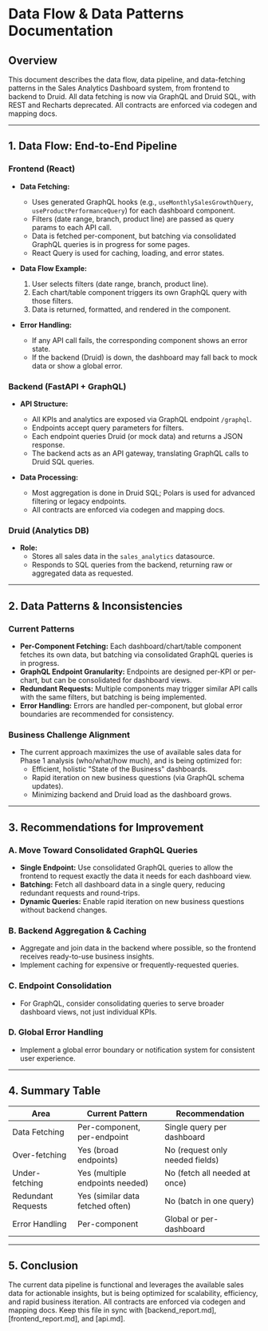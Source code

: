 # Data Flow & Data Patterns Documentation

## Overview
This document describes the data flow, data pipeline, and data-fetching patterns in the Sales Analytics Dashboard system, from frontend to backend to Druid. All data fetching is now via GraphQL and Druid SQL, with REST and Recharts deprecated. All contracts are enforced via codegen and mapping docs.

---

## 1. Data Flow: End-to-End Pipeline

### **Frontend (React)**
- **Data Fetching:**
  - Uses generated GraphQL hooks (e.g., `useMonthlySalesGrowthQuery`, `useProductPerformanceQuery`) for each dashboard component.
  - Filters (date range, branch, product line) are passed as query params to each API call.
  - Data is fetched per-component, but batching via consolidated GraphQL queries is in progress for some pages.
  - React Query is used for caching, loading, and error states.

- **Data Flow Example:**
  1. User selects filters (date range, branch, product line).
  2. Each chart/table component triggers its own GraphQL query with those filters.
  3. Data is returned, formatted, and rendered in the component.

- **Error Handling:**
  - If any API call fails, the corresponding component shows an error state.
  - If the backend (Druid) is down, the dashboard may fall back to mock data or show a global error.

### **Backend (FastAPI + GraphQL)**
- **API Structure:**
  - All KPIs and analytics are exposed via GraphQL endpoint `/graphql`.
  - Endpoints accept query parameters for filters.
  - Each endpoint queries Druid (or mock data) and returns a JSON response.
  - The backend acts as an API gateway, translating GraphQL calls to Druid SQL queries.

- **Data Processing:**
  - Most aggregation is done in Druid SQL; Polars is used for advanced filtering or legacy endpoints.
  - All contracts are enforced via codegen and mapping docs.

### **Druid (Analytics DB)**
- **Role:**
  - Stores all sales data in the `sales_analytics` datasource.
  - Responds to SQL queries from the backend, returning raw or aggregated data as requested.

---

## 2. Data Patterns & Inconsistencies

### **Current Patterns**
- **Per-Component Fetching:** Each dashboard/chart/table component fetches its own data, but batching via consolidated GraphQL queries is in progress.
- **GraphQL Endpoint Granularity:** Endpoints are designed per-KPI or per-chart, but can be consolidated for dashboard views.
- **Redundant Requests:** Multiple components may trigger similar API calls with the same filters, but batching is being implemented.
- **Error Handling:** Errors are handled per-component, but global error boundaries are recommended for consistency.

### **Business Challenge Alignment**
- The current approach maximizes the use of available sales data for Phase 1 analysis (who/what/how much), and is being optimized for:
  - Efficient, holistic "State of the Business" dashboards.
  - Rapid iteration on new business questions (via GraphQL schema updates).
  - Minimizing backend and Druid load as the dashboard grows.

---

## 3. Recommendations for Improvement

### **A. Move Toward Consolidated GraphQL Queries**
- **Single Endpoint:** Use consolidated GraphQL queries to allow the frontend to request exactly the data it needs for each dashboard view.
- **Batching:** Fetch all dashboard data in a single query, reducing redundant requests and round-trips.
- **Dynamic Queries:** Enable rapid iteration on new business questions without backend changes.

### **B. Backend Aggregation & Caching**
- Aggregate and join data in the backend where possible, so the frontend receives ready-to-use business insights.
- Implement caching for expensive or frequently-requested queries.

### **C. Endpoint Consolidation**
- For GraphQL, consider consolidating queries to serve broader dashboard views, not just individual KPIs.

### **D. Global Error Handling**
- Implement a global error boundary or notification system for consistent user experience.

---

## 4. Summary Table

| Area                | Current Pattern                  | Recommendation                |
|---------------------|----------------------------------|-------------------------------|
| Data Fetching       | Per-component, per-endpoint      | Single query per dashboard    |
| Over-fetching       | Yes (broad endpoints)            | No (request only needed fields)|
| Under-fetching      | Yes (multiple endpoints needed)  | No (fetch all needed at once) |
| Redundant Requests  | Yes (similar data fetched often) | No (batch in one query)       |
| Error Handling      | Per-component                    | Global or per-dashboard       |

---

## 5. Conclusion

The current data pipeline is functional and leverages the available sales data for actionable insights, but is being optimized for scalability, efficiency, and rapid business iteration. All contracts are enforced via codegen and mapping docs. Keep this file in sync with [backend_report.md], [frontend_report.md], and [api.md]. 